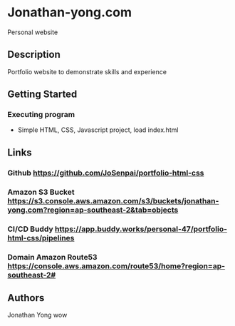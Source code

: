 # Jonathan-yong.com

Personal website

## Description

Portfolio website to demonstrate skills and experience
## Getting Started

### Executing program

* Simple HTML, CSS, Javascript project, load index.html

## Links
### Github https://github.com/JoSenpai/portfolio-html-css
### Amazon S3 Bucket https://s3.console.aws.amazon.com/s3/buckets/jonathan-yong.com?region=ap-southeast-2&tab=objects
### CI/CD Buddy https://app.buddy.works/personal-47/portfolio-html-css/pipelines
### Domain Amazon Route53 https://console.aws.amazon.com/route53/home?region=ap-southeast-2#

## Authors

Jonathan Yong wow
